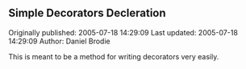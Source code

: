 ## Simple Decorators Decleration 
Originally published: 2005-07-18 14:29:09 
Last updated: 2005-07-18 14:29:09 
Author: Daniel Brodie 
 
This is meant to be a method for writing decorators very easily.